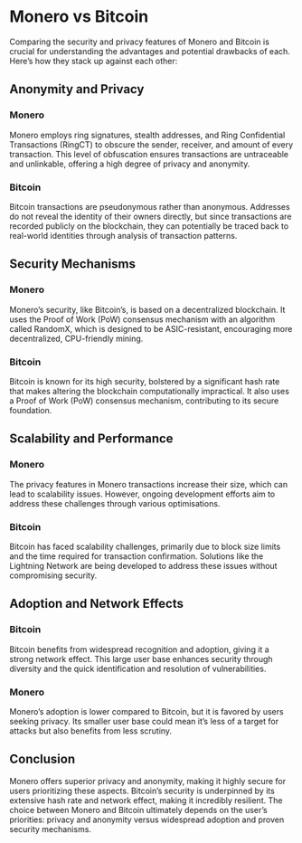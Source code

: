 # Monero vs Bitcoin

Comparing the security and privacy features of Monero and Bitcoin is crucial for understanding the advantages and potential drawbacks of each. Here’s how they stack up against each other:

## Anonymity and Privacy

### Monero
Monero employs ring signatures, stealth addresses, and Ring Confidential Transactions (RingCT) to obscure the sender, receiver, and amount of every transaction. This level of obfuscation ensures transactions are untraceable and unlinkable, offering a high degree of privacy and anonymity.

### Bitcoin
Bitcoin transactions are pseudonymous rather than anonymous. Addresses do not reveal the identity of their owners directly, but since transactions are recorded publicly on the blockchain, they can potentially be traced back to real-world identities through analysis of transaction patterns.

## Security Mechanisms

### Monero
Monero’s security, like Bitcoin’s, is based on a decentralized blockchain. It uses the Proof of Work (PoW) consensus mechanism with an algorithm called RandomX, which is designed to be ASIC-resistant, encouraging more decentralized, CPU-friendly mining.

### Bitcoin
Bitcoin is known for its high security, bolstered by a significant hash rate that makes altering the blockchain computationally impractical. It also uses a Proof of Work (PoW) consensus mechanism, contributing to its secure foundation.

## Scalability and Performance

### Monero
The privacy features in Monero transactions increase their size, which can lead to scalability issues. However, ongoing development efforts aim to address these challenges through various optimisations.

### Bitcoin
Bitcoin has faced scalability challenges, primarily due to block size limits and the time required for transaction confirmation. Solutions like the Lightning Network are being developed to address these issues without compromising security.

## Adoption and Network Effects

### Bitcoin
Bitcoin benefits from widespread recognition and adoption, giving it a strong network effect. This large user base enhances security through diversity and the quick identification and resolution of vulnerabilities.

### Monero
Monero’s adoption is lower compared to Bitcoin, but it is favored by users seeking privacy. Its smaller user base could mean it’s less of a target for attacks but also benefits from less scrutiny.

## Conclusion

Monero offers superior privacy and anonymity, making it highly secure for users prioritizing these aspects. Bitcoin’s security is underpinned by its extensive hash rate and network effect, making it incredibly resilient. The choice between Monero and Bitcoin ultimately depends on the user’s priorities: privacy and anonymity versus widespread adoption and proven security mechanisms.

